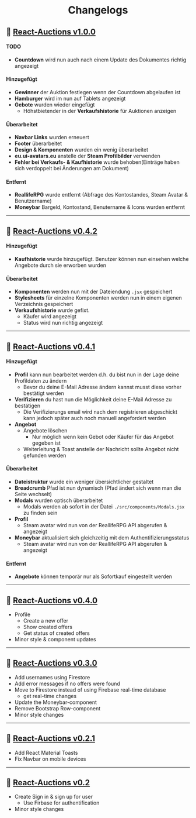 <h1 align="center">Changelogs</h1>

## :bookmark: [React-Auctions v1.0.0](https://github.com/tklein1801/React-Auctions/releases/tag/v1.0.0)

#### TODO

- **Countdown** wird nun auch nach einem Update des Dokumentes richtig angezeigt

#### Hinzugefügt

- **Gewinner** der Auktion festlegen wenn der Countdown abgelaufen ist
- **Hamburger** wird im nun auf Tablets angezeigt
- **Gebote** wurden wieder eingefügt
  - Höhstbietender in der **Verkaufshistorie** für Auktionen anzeigen

#### Überarbeitet

- **Navbar Links** wurden erneuert
- **Footer** überarbeitet
- **Design & Komponenten** wurden ein wenig überarbeitet
- **eu.ui-avatars.eu** anstelle der **Steam Profilbilder** verwenden
- **Fehler bei Verkaufs- & Kaufhistorie** wurde behoben(Einträge haben sich verdoppelt bei Änderungen am Dokument)

#### Entfernt

- **ReallifeRPG** wurde entfernt (Abfrage des Kontostandes, Steam Avatar & Benutzername)
- **Moneybar** Bargeld, Kontostand, Benutername & Icons wurden entfernt

---

## :bookmark: [React-Auctions v0.4.2](https://github.com/tklein1801/React-Auctions/releases/tag/v0.4.2)

#### Hinzugefügt

- **Kaufhistorie** wurde hinzugefügt. Benutzer können nun einsehen welche Angebote durch sie erworben wurden

#### Überarbeitet

- **Komponenten** werden nun mit der Dateiendung `.jsx` gespeichert
- **Stylesheets** für einzelne Komponenten werden nun in einem eigenen Verzeichnis gespeichert
- **Verkaufshistorie** wurde gefixt.
  - Käufer wird angezeigt
  - Status wird nun richtig angezeigt

---

## :bookmark: [React-Auctions v0.4.1](https://github.com/tklein1801/React-Auctions/releases/tag/v0.4.1)

#### Hinzugefügt

- **Profil** kann nun bearbeitet werden d.h. du bist nun in der Lage deine Profildaten zu ändern
  - Bevor du deine E-Mail Adresse ändern kannst musst diese vorher bestätigt werden
- **Verifizieren** du hast nun die Möglichkeit deine E-Mail Adresse zu bestätigen
  - Die Verifizierungs email wird nach dem registrieren abgeschickt kann jedoch später auch noch manuell angefordert werden
- **Angebot**
  - Angebote löschen
    - Nur möglich wenn kein Gebot oder Käufer für das Angebot gegeben ist
  - Weiterleitung & Toast anstelle der Nachricht sollte Angebot nicht gefunden werden

#### Überarbeitet

- **Dateistruktur** wurde ein weniger übersichtlicher gestaltet
- **Breadcrumb** Pfad ist nun dynamisch (Pfad ändert sich wenn man die Seite wechselt)
- **Modals** wurden optisch überarbeitet
  - Modals werden ab sofort in der Datei `./src/components/Modals.jsx` zu finden sein
- **Profil**
  - Steam avatar wird nun von der ReallifeRPG API abgerufen & angezeigt
- **Moneybar** aktualisiert sich gleichzeitig mit dem Authentifizierungsstatus
  - Steam avatar wird nun von der ReallifeRPG API abgerufen & angezeigt

#### Entfernt

- **Angebote** können temporär nur als Sofortkauf eingestellt werden

---

## :bookmark: [React-Auctions v0.4.0](https://github.com/tklein1801/React-Auctions/releases/tag/v0.4.0)

- Profile
  - Create a new offer
  - Show created offers
  - Get status of created offers
- Minor style & component updates

---

## :bookmark: [React-Auctions v0.3.0](https://github.com/tklein1801/React-Auctions/releases/tag/v0.3.0)

- Add usernames using Firestore
- Add error messages if no offers were found
- Move to Firestore instead of using Firebase real-time database
  - get real-time changes
- Update the Moneybar-component
- Remove Bootstrap Row-component
- Minor style changes

---

## :bookmark: [React-Auctions v0.2.1](https://github.com/tklein1801/React-Auctions/releases/tag/v0.2.1)

- Add React Material Toasts
- Fix Navbar on mobile devices

---

## :bookmark: [React-Auctions v0.2](https://github.com/tklein1801/React-Auctions/releases/tag/v0.2)

- Create Sign in & sign up for user
  - Use Firbase for authentification
- Minor style changes
